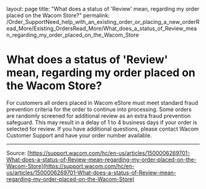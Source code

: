 layout: page
title: "What does a status of 'Review' mean, regarding my order placed on the Wacom Store?"
permalink: /Order_SupportNeed_help_with_an_existing_order_or_placing_a_new_orderRead_More/Existing_OrdersRead_More/What_does_a_status_of_Review_mean_regarding_my_order_placed_on_the_Wacom_Store

# What does a status of 'Review' mean, regarding my order placed on the Wacom Store?

For customers all orders placed in Wacom eStore must meet standard fraud prevention criteria for the order to continue into processing. Some orders are randomly screened for additional review as an extra fraud prevention safeguard. This may result in a delay of 1 to 4 business days if your order is selected for review. If you have additional questions, please contact Wacom Customer Support and have your order number available.

---
Source: [https://support.wacom.com/hc/en-us/articles/1500006269701-What-does-a-status-of-Review-mean-regarding-my-order-placed-on-the-Wacom-Store](https://support.wacom.com/hc/en-us/articles/1500006269701-What-does-a-status-of-Review-mean-regarding-my-order-placed-on-the-Wacom-Store)
